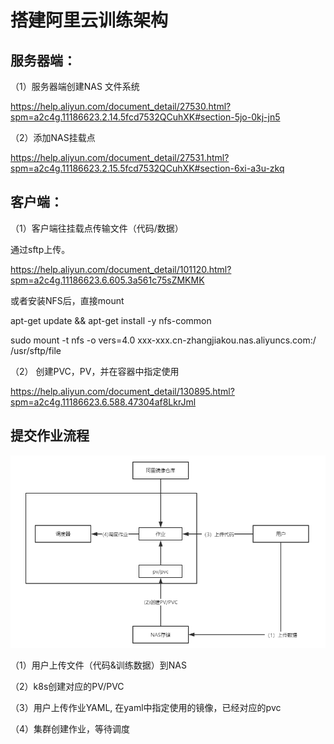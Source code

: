 # 搭建阿里云训练架构



## 服务器端：

（1）服务器端创建NAS 文件系统

https://help.aliyun.com/document_detail/27530.html?spm=a2c4g.11186623.2.14.5fcd7532QCuhXK#section-5jo-0kj-jn5

 

（2）添加NAS挂载点

https://help.aliyun.com/document_detail/27531.html?spm=a2c4g.11186623.2.15.5fcd7532QCuhXK#section-6xi-a3u-zkq

 

 

## 客户端：

（1）客户端往挂载点传输文件（代码/数据）



通过sftp上传。

https://help.aliyun.com/document_detail/101120.html?spm=a2c4g.11186623.6.605.3a561c75sZMKMK



或者安装NFS后，直接mount

apt-get update && apt-get install -y nfs-common

sudo mount -t nfs -o vers=4.0 xxx-xxx.cn-zhangjiakou.nas.aliyuncs.com:/ /usr/sftp/file

 

（2） 创建PVC，PV，并在容器中指定使用

https://help.aliyun.com/document_detail/130895.html?spm=a2c4g.11186623.6.588.47304af8LkrJml

 

## 提交作业流程

![流程](../images/image-20191117221315762.png)



（1）用户上传文件（代码&训练数据）到NAS

（2）k8s创建对应的PV/PVC

（3）用户上传作业YAML, 在yaml中指定使用的镜像，已经对应的pvc

（4）集群创建作业，等待调度